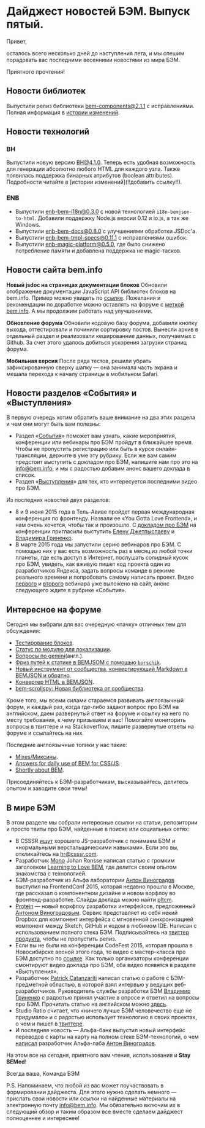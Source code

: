# Дайджест новостей БЭМ. Выпуск пятый.

Привет, 

осталось всего несколько дней до наступления лета, и мы спешим порадовать вас последними весенними новостями из мира БЭМ.

Приятного прочтения!

## Новости библиотек

Выпустили релиз библиотеки bem-components@2.1.1 с исправлениями. Полная информация в [истории изменений](https://github.com/bem/bem-components/releases/tag/v2.1.1). 

## Новости технологий

### BH

Выпустили новую версию BH@4.1.0. Теперь есть удобная возможность для генерации абсолютно любого HTML для каждого узла. Также появилась поддержка бинарных атрибутов (boolean attributes). Подробности читайте 
в [истории изменений](!!добавить ссылку!!).

### ENB

  * Выпустили [enb-bem-i18n@0.3.0](https://github.com/enb-bem/enb-bem-i18n/releases/tag/v0.3.0) c новой технологией 
  `i18n-bemjson-to-html`. Добавили поддержку Node.js версии 0.12 и io.js, а так же Windows.
  * Выпустили [enb-bem-docs@0.8.0](https://github.com/enb-bem/enb-bem-docs/releases/tag/v0.8.0) с улучшениями обработки JSDoc'а.
  * Выпустили [enb-bem-tmpl-specs@0.11.1](https://github.com/enb-bem/enb-bem-tmpl-specs/releases/tag/v0.11.1) с исправлениями 
  ошибок.
  * Выпустили [enb-magic-platform@0.5.0](https://github.com/enb-bem/enb-magic-platform/releases/tag/v0.5.0), где было снижено 
  потребление памяти и добавлена поддержка не magic-тасков.

## Новости сайта bem.info

**Новый jsdoc на страницах документации блоков**
Обновили отображение документации JavaScript API библиотек блоков на bem.info. Пример можно увидеть по [ссылке](https://ru.bem.info/libs/bem-components/v2.1.1/desktop/button/jsdoc/). 
Пожелания и рекомендации по доработке можно оставлять на форуме с [меткой bem.info](https://ru.bem.info/forum/?labels=bem.info). 
А мы продолжим работать над улучшениями.

**Обновление форума**
Обновили кодовую базу форума, добавили кнопку выхода, оттестировали и починили сортировку постов. Вынесли архив в отдельный 
раздел и реализовали кешированние данных, получаемых с Github. За счет этого удалось добиться ускорения загрузки страниц форума.

**Мобильная версия**
После ряда тестов, решили убрать зафиксированную сверху шапку — она занимала часть экрана и мешала перехода к началу страницы 
в мобильном Safari.

## Новости разделов «События» и «Выступления»

В первую очередь хотим обратить ваше внимание на два этих раздела и чем они могут быть вам полезны:
  * Раздел «[События](https://ru.bem.info/events/)» поможет вам узнать, какие мероприятия, конференции или вебинары про БЭМ 
  пройдут в ближайшее время. Чтобы не пропустить регистрацию или быть в курсе онлайн-трансляции, держите в уме эту рубрику. 
  Если же вам самим предстоит выступить с докладом про БЭМ, напишите нам про это на [info@bem.info](mailto:info@bem.info), и 
  мы с радостью добавим анонс вашего доклада в список. 
  * Раздел «[Выступления](https://ru.bem.info/talks/)» для тех, кто интересуется последними видео про БЭМ. 

Из последних новостей двух разделов:
  * 8 и 9 июня 2015 года в Тель-Авиве пройдет первая международная конференция по фронтенду. Назвали ее «You Gotta Love Frontend», 
  и нам очень хочется, чтобы так и произошло. С [докладом про БЭМ](https://ru.bem.info/events/yglf-telaviv-2015/) на конференции 
  пригласили выступить [Елену Джетпыспаеву](https://ru.bem.info/authors/jetpyspayeva-yelena/) и 
  [Владимира Гриненко](https://ru.bem.info/authors/grinenko-vladimir/).
  * В марте 2015 года мы запустили серию вебинаров про БЭМ. С помощью них у вас есть возможность раз в месяц из любой точки 
  планеты, где есть доступ в Интернет, послушать солидный кусок про БЭМ, увидеть, как вживую пишет код проекта один из 
  разработчиков Яндекса, задать вопросы команде в режиме реального времени и попробовать самому написать проект. 
  Видео [первого](https://ru.bem.info/talks/beminar-css-2015/) и [второго](https://ru.bem.info/talks/beminar-build-2015/) вебинара 
  уже выложено на сайт, анонс следующего ждите в рубрике «События». 
 
## Интересное на форуме

Сегодня мы выбрали для вас очередную «пачку» отличных тем для обсуждения:
  * [Тестирование блоков](https://ru.bem.info/forum/422/).
  * [Статус по модулю для локализации](https://ru.bem.info/forum/416/).
  * [Вопросы по gemini](https://ru.bem.info/forum/396/)(англ.).
  * [Фриз путей к статике в BEMJSOM с помощью `borschik`](https://ru.bem.info/forum/402/).
  * [Новый инструмент от сообщества, конвертирующий Markdown в BEMJSON и обратно](https://ru.bem.info/forum/404/).
  * [Конвертер HTML в BEMJSON](https://ru.bem.info/forum/409/).
  * [bem-scrollspy: Новая библиотека от сообщества](https://ru.bem.info/forum/401/).

Кроме того, мы всеми силами стараемся развивать англоязычный форум, и каждый раз, когда где-либо задают вопрос про БЭМ на 
английском, даем развернутый ответ на форуме и ссылку на него по месту требования, к чему призываем и вас! Помогайте 
мониторить вопросы в твиттере и на Stackoverflow, пишите развернутые ответы на форуме и ссылайтесь на них. 

Последние англоязычные топики у нас такие:
  * [Mixes/Миксины](https://en.bem.info/forum/issues/4/).
  * [Answers for daily use of BEM for CSS/JS](https://en.bem.info/forum/issues/5/).
  * [Shortly about BEM](https://en.bem.info/forum/issues/6/).

Присоединяйтесь к БЭМ-разработчикам, высказывайтесь, делитесь опытом и заводите свои темы!

## В мире БЭМ

В этом разделе мы собрали интересные ссылки на статьи, репозитории и просто твиты про БЭМ, найденные в поиске или социальных 
сетях:
  * В CSSSR [ищут](https://twitter.com/csssr_dev/status/585763063128686593) хорошего JS-разработчик с понимаем БЭМ и 
  «нормальными верстальщическими навыками». Если это вы, откликайтесь на [hr@csssr.com](mailto:hr@csssr.com).
  * Разработчик [Mono](http://mono.company/about/) Johan Ronsse написал статью с громким заголовком 
  [Learning to Love BEM](http://mono.company/journal/frontend/learning-to-love-bem/), где делится своим опытом знакомства с 
  технологией.
  * БЭМ-разработчик из Альфа лаборатории [Антон Виноградов](https://ru.bem.info/authors/vinogradov-anton/) выступил на 
  FrontendConf 2015, которая недавно прошла в Москве, где рассказал о компонентном дизайне и новом ворфлоу во 
  фронтенд-разработке. Слайды доклада можно найти [ pltcm](http://www.slideshare.net/awinogradov/ss-48422586). 
  * [Protein](http://theprotein.io/) — новый воркфлоу разработки интерфейсов, предложенный [Антоном Виноградовым](https://ru.bem.info/authors/vinogradov-anton/). 
  Сервис представляет из себя некий Dropbox для компонент интерфейса с мгновенной синхронизацией компонент между Sketch, GitHub 
  и кодом в любимом IDE. Написан с использованием полного стека БЭМ. Подписывайтесь на [твиттер продукта](https://twitter.com/protein_io), чтобы не пропустить релиз.
  * Если вы не были на конференции CodeFest 2015, которая прошла в Новосибирске весной этого года, то видео с мастер-класса про 
  БЭМ доступно по [ссылке](https://www.youtube.com/watch?v=9bFbuVGTdCo). Как только организаторы конференции смонтируют видео 
  доклада про БЭМ, оба видео появятся в разделе «Выступления».
  * Разработчик [Patrick Catanzariti](http://www.sitepoint.com/author/pcatanzariti/) написал статью о работе с БЭМ-предметной 
  областью, в которой взял интервью у ведущих веб-разработчиков. Руководитель службы разработки БЭМ 
  [Владимир Гриненко](https://ru.bem.info/authors/grinenko-vladimir/) с радостью принял участие в опросе и ответил на вопросы 
  про БЭМ. Прочитать статью на английском можно [здесь](http://www.sitepoint.com/working-bem-scale-advice-top-developers/).
  * Studio Ratio считает, что «ничего лучше БЭМ человечество еще не придумало» и с радостью использует технологию в своих 
  проектах, о чем и пишет в [твиттере](https://twitter.com/maximumratio/status/596690216523542528).
  * И последняя новость — Альфа-банк выпустил новый интерфейс переводов с карты на карту на полном стеке БЭМ-технологий, о 
  чем [написал](https://twitter.com/awinogradov/status/603531149307158528) разработчик Альфа-лаба [Антон Виноградов](https://ru.bem.info/authors/vinogradov-anton/).

На этом все на сегодня, приятного вам чтения, использования и **Stay BEMed**!

Всегда ваша,
Команда БЭМ

P.S. Напоминаем, что любой из вас может поучаствовать в формировании дайджеста. Для этого нужно сделать немного — прислать свои 
новости или ссылки на найденные материалы на электронную почту [info@bem.info](mailto:info@bem.info). Мы обязательно включим 
их в следующий обзор и таким образом все вместе сделаем дайджест полноценнее и интереснее!

